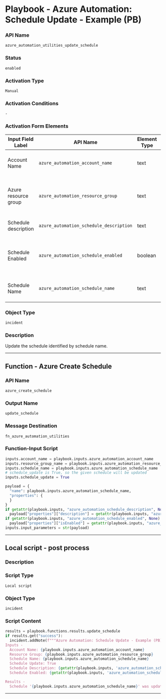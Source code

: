 <!--
    DO NOT MANUALLY EDIT THIS FILE
    THIS FILE IS AUTOMATICALLY GENERATED WITH resilient-sdk codegen
    Generated with resilient-sdk v50.1.262
-->

# Playbook - Azure Automation: Schedule Update - Example (PB)

### API Name
`azure_automation_utilities_update_schedule`

### Status
`enabled`

### Activation Type
`Manual`

### Activation Conditions
`-`

### Activation Form Elements
| Input Field Label | API Name | Element Type | Tooltip | Requirement |
| ----------------- | -------- | ------------ | ------- | ----------- |
| Account Name | `azure_automation_account_name` | text | Azure automation account name | Always |
| Azure resource group | `azure_automation_resource_group` | text | The Azure resource group this account should be in | Always |
| Schedule description | `azure_automation_schedule_description` | text | Description of the schedule | Optional |
| Schedule Enabled | `azure_automation_schedule_enabled` | boolean | a value indicating whether this schedule is enabled. | Optional |
| Schedule Name | `azure_automation_schedule_name` | text | Name of the Azure automation schedule | Always |

### Object Type
`incident`

### Description
Update the schedule identified by schedule name.


---
## Function - Azure Create Schedule

### API Name
`azure_create_schedule`

### Output Name
`update_schedule`

### Message Destination
`fn_azure_automation_utilities`

### Function-Input Script
```python
inputs.account_name = playbook.inputs.azure_automation_account_name
inputs.resource_group_name = playbook.inputs.azure_automation_resource_group
inputs.schedule_name = playbook.inputs.azure_automation_schedule_name
# schedule_update is True, so the given schedule will be updated
inputs.schedule_update = True

payload = {
  "name": playbook.inputs.azure_automation_schedule_name,
  "properties": {
  }
}
if getattr(playbook.inputs, "azure_automation_schedule_description", None):
  payload["properties"]["description"] = getattr(playbook.inputs, "azure_automation_schedule_description", None)
if getattr(playbook.inputs, "azure_automation_schedule_enabled", None) != None:
  payload["properties"]["isEnabled"] = getattr(playbook.inputs, "azure_automation_schedule_enabled", None)
inputs.input_parameters = str(payload)
```

---

## Local script - post process

### Description


### Script Type
`Local script`

### Object Type
`incident`

### Script Content
```python
results = playbook.functions.results.update_schedule
if results.get("success"):
  incident.addNote(f"""Azure Automation: Schedule Update - Example (PB)
Inputs -
  Account Name: {playbook.inputs.azure_automation_account_name}
  Resource Group: {playbook.inputs.azure_automation_resource_group}
  Schedule Name: {playbook.inputs.azure_automation_schedule_name}
  Schedule Update: True
  Schedule Description: {getattr(playbook.inputs, 'azure_automation_schedule_description', None)}
  Schedule Enabled: {getattr(playbook.inputs, 'azure_automation_schedule_enabled', None)}

Results -
  Schedule '{playbook.inputs.azure_automation_schedule_name}' was updated successfully.""")
```

---

